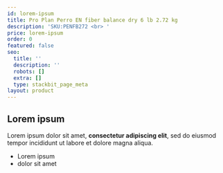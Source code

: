 ```yaml
---
id: lorem-ipsum
title: Pro Plan Perro EN fiber balance dry 6 lb 2.72 kg
description: 'SKU:PENFB272 <br> '
price: lorem-ipsum
order: 0
featured: false
seo:
  title: ''
  description: ''
  robots: []
  extra: []
  type: stackbit_page_meta
layout: product
---
```

## Lorem ipsum

Lorem ipsum dolor sit amet, **consectetur adipiscing elit**, sed do eiusmod tempor incididunt ut labore et dolore magna aliqua.

- Lorem ipsum
- dolor sit amet
